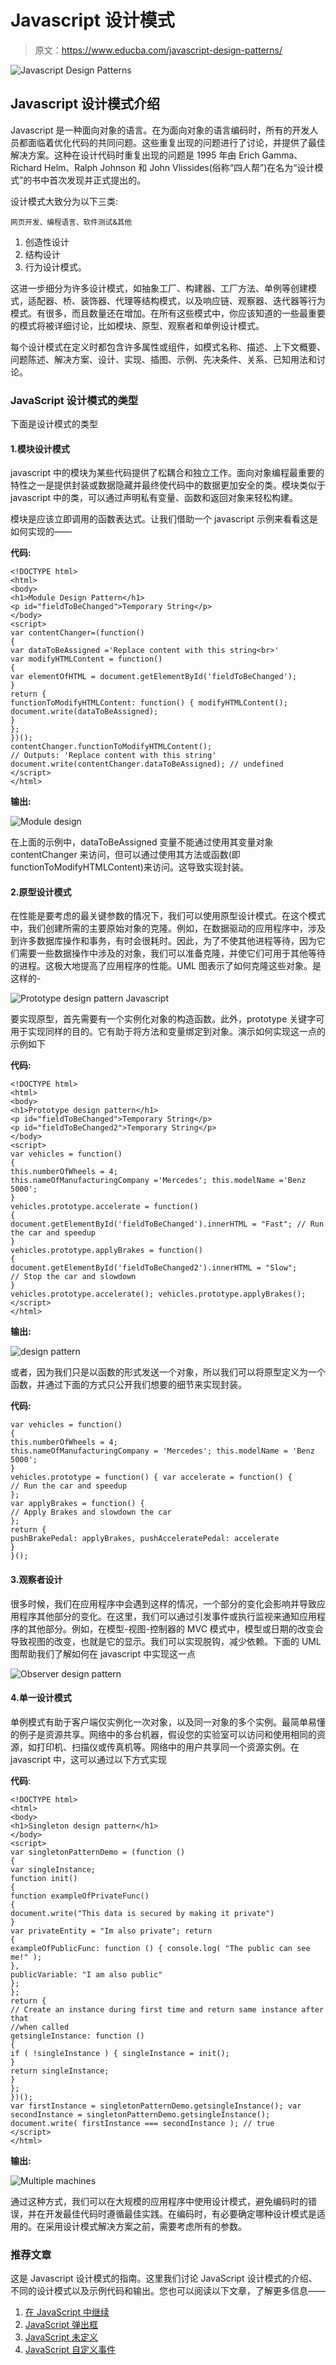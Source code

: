 # Javascript 设计模式

> 原文：<https://www.educba.com/javascript-design-patterns/>

![Javascript Design Patterns](img/d4cee7c946dd4281404a52cddfdef522.png)



## Javascript 设计模式介绍

Javascript 是一种面向对象的语言。在为面向对象的语言编码时，所有的开发人员都面临着优化代码的共同问题。这些重复出现的问题进行了讨论，并提供了最佳解决方案。这种在设计代码时重复出现的问题是 1995 年由 Erich Gamma、Richard Helm、Ralph Johnson 和 John Vlissides(俗称“四人帮”)在名为“设计模式”的书中首次发现并正式提出的。

设计模式大致分为以下三类:

<small>网页开发、编程语言、软件测试&其他</small>

1.  创造性设计
2.  结构设计
3.  行为设计模式。

这进一步细分为许多设计模式，如抽象工厂、构建器、工厂方法、单例等创建模式，适配器、桥、装饰器、代理等结构模式，以及响应链、观察器、迭代器等行为模式。有很多，而且数量还在增加。在所有这些模式中，你应该知道的一些最重要的模式将被详细讨论，比如模块、原型、观察者和单例设计模式。

每个设计模式在定义时都包含许多属性或组件，如模式名称、描述、上下文概要、问题陈述、解决方案、设计、实现、插图、示例、先决条件、关系、已知用法和讨论。

### JavaScript 设计模式的类型

下面是设计模式的类型

#### 1.模块设计模式

javascript 中的模块为某些代码提供了松耦合和独立工作。面向对象编程最重要的特性之一是提供封装或数据隐藏并最终使代码中的数据更加安全的类。模块类似于 javascript 中的类，可以通过声明私有变量、函数和返回对象来轻松构建。

模块是应该立即调用的函数表达式。让我们借助一个 javascript 示例来看看这是如何实现的——

**代码:**

```
<!DOCTYPE html>
<html>
<body>
<h1>Module Design Pattern</h1>
<p id="fieldToBeChanged">Temporary String</p>
</body>
<script>
var contentChanger=(function()
{
var dataToBeAssigned ='Replace content with this string<br>'
var modifyHTMLContent = function()
{
var elementOfHTML = document.getElementById('fieldToBeChanged');
}
return {
functionToModifyHTMLContent: function() { modifyHTMLContent(); document.write(dataToBeAssigned);
}
};
})();
contentChanger.functionToModifyHTMLContent();
// Outputs: 'Replace content with this string'
document.write(contentChanger.dataToBeAssigned); // undefined
</script>
</html>
```

**输出:**

![Module design](img/9b26862911ebf2d2d0ab3562e248c6d6.png)



在上面的示例中，dataToBeAssigned 变量不能通过使用其变量对象 contentChanger 来访问，但可以通过使用其方法或函数(即 functionToModifyHTMLContent)来访问。这导致实现封装。

#### 2.原型设计模式

在性能是要考虑的最关键参数的情况下，我们可以使用原型设计模式。在这个模式中，我们创建所需的主要原始对象的克隆。例如，在数据驱动的应用程序中，涉及到许多数据库操作和事务，有时会很耗时。因此，为了不使其他进程等待，因为它们需要一些数据操作中涉及的对象，我们可以准备克隆，并使它们可用于其他等待的进程。这极大地提高了应用程序的性能。UML 图表示了如何克隆这些对象。是这样的-

![Prototype design pattern Javascript](img/4faecae501148396bfc5c632e74dd556.png)



要实现原型，首先需要有一个实例化对象的构造函数。此外，prototype 关键字可用于实现同样的目的。它有助于将方法和变量绑定到对象。演示如何实现这一点的示例如下

**代码:**

```
<!DOCTYPE html>
<html>
<body>
<h1>Prototype design pattern</h1>
<p id="fieldToBeChanged">Temporary String</p>
<p id="fieldToBeChanged2">Temporary String</p>
</body>
<script>
var vehicles = function()
{
this.numberOfWheels = 4;
this.nameOfManufacturingCompany ='Mercedes'; this.modelName ='Benz 5000';
}
vehicles.prototype.accelerate = function()
{
document.getElementById('fieldToBeChanged').innerHTML = "Fast"; // Run the car and speedup
}
vehicles.prototype.applyBrakes = function()
{
document.getElementById('fieldToBeChanged2').innerHTML = "Slow";
// Stop the car and slowdown
}
vehicles.prototype.accelerate(); vehicles.prototype.applyBrakes();
</script>
</html>
```

**输出:**

![design pattern](img/41daefd11ffdc2d4d7cb9ad058e9cad1.png)



或者，因为我们只是以函数的形式发送一个对象，所以我们可以将原型定义为一个函数，并通过下面的方式只公开我们想要的细节来实现封装。

**代码:**

```
var vehicles = function()
{
this.numberOfWheels = 4;
this.nameOfManufacturingCompany = 'Mercedes'; this.modelName = 'Benz 5000';
}
vehicles.prototype = function() { var accelerate = function() {
// Run the car and speedup
};
var applyBrakes = function() {
// Apply Brakes and slowdown the car
};
return {
pushBrakePedal: applyBrakes, pushAcceleratePedal: accelerate
}
}();
```

#### 3.观察者设计

很多时候，我们在应用程序中会遇到这样的情况，一个部分的变化会影响并导致应用程序其他部分的变化。在这里，我们可以通过引发事件或执行监视来通知应用程序的其他部分。例如，在模型-视图-控制器的 MVC 模式中，模型或日期的改变会导致视图的改变，也就是它的显示。我们可以实现脱钩，减少依赖。下面的 UML 图帮助我们了解如何在 javascript 中实现这一点

![Observer design pattern](img/a232bdd9b4f086c93b51926173d7a92c.png)



#### 4.单一设计模式

单例模式有助于客户端仅实例化一次对象，以及同一对象的多个实例。最简单易懂的例子是资源共享。网络中的多台机器，假设您的实验室可以访问和使用相同的资源，如打印机、扫描仪或传真机等。网络中的用户共享同一个资源实例。在 javascript 中，这可以通过以下方式实现

**代码**:

```
<!DOCTYPE html>
<html>
<body>
<h1>Singleton design pattern</h1>
</body>
<script>
var singletonPatternDemo = (function ()
{
var singleInstance;
function init()
{
function exampleOfPrivateFunc()
{
document.write("This data is secured by making it private")
}
var privateEntity = "Im also private"; return
{
exampleOfPublicFunc: function () { console.log( "The public can see me!" );
},
publicVariable: "I am also public"
};
};
return {
// Create an instance during first time and return same instance after that
//when called
getsingleInstance: function ()
{
if ( !singleInstance ) { singleInstance = init();
}
return singleInstance;
}
};
})();
var firstInstance = singletonPatternDemo.getsingleInstance(); var secondInstance = singletonPatternDemo.getsingleInstance(); document.write( firstInstance === secondInstance ); // true
</script>
</html>
```

**输出:**

![Multiple machines](img/9d0fdfa47fa23c3d0c430b3b701460b9.png)



通过这种方式，我们可以在大规模的应用程序中使用设计模式，避免编码时的错误，并在开发最佳代码时遵循最佳实践。在编码时，有必要确定哪种设计模式是适用的。在采用设计模式解决方案之前，需要考虑所有的参数。

### 推荐文章

这是 Javascript 设计模式的指南。这里我们讨论 JavaScript 设计模式的介绍、不同的设计模式以及示例代码和输出。您也可以阅读以下文章，了解更多信息——

1.  [在 JavaScript 中继续](https://www.educba.com/continue-in-javascript/)
2.  [JavaScript 弹出框](https://www.educba.com/javascript-popup-box/)
3.  [JavaScript 未定义](https://www.educba.com/javascript-undefined/)
4.  [JavaScript 自定义事件](https://www.educba.com/javascript-custom-events/)





